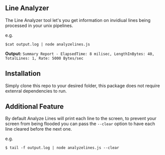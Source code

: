 ## Line Analyzer

The Line Analyzer tool let's you get information on invidiual lines being processed in your unix pipelines.

e.g.

`$cat output.log | node analyzelines.js`

**Output:**
`Summary Report - ElapsedTime: 8 milisec, LengthInBytes: 40, TotalLines: 1, Rate: 5000 Bytes/sec` 

## Installation 

Simply clone this repo to your desired folder, this package does not require extenral dependencies to run.

## Additional Feature

By default Analyze Lines will print each line to the screen, to prevent your screen from being flooded you can pass the `--clear` option to have each line cleared before the next one.

e.g. 

`$ tail -f output.log | node analyzelines.js --clear`
